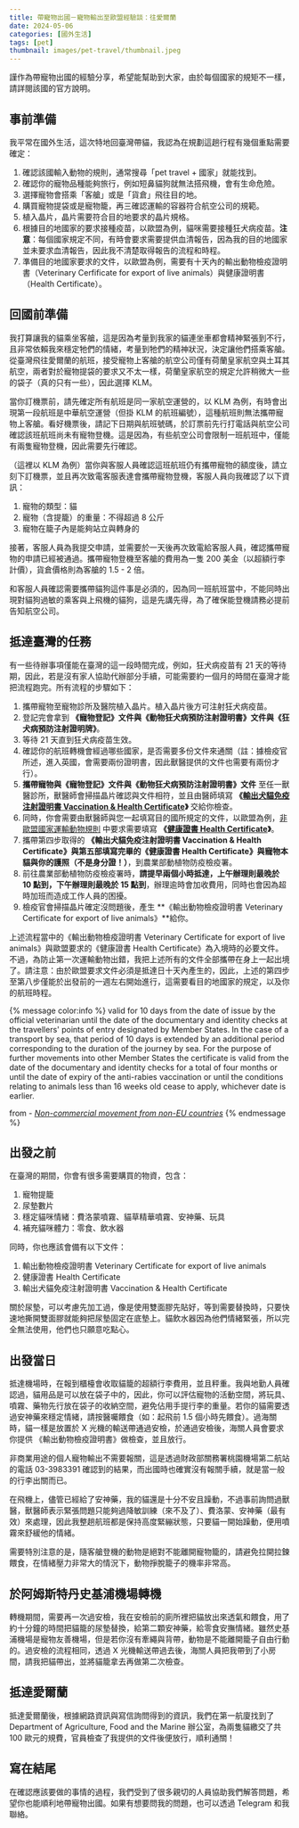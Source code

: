 ```yaml
---
title: 帶寵物出國－寵物輸出至歐盟經驗談：往愛爾蘭
date: 2024-05-06
categories: [國外生活]
tags: [pet]
thumbnail: images/pet-travel/thumbnail.jpeg
---
```


謹作為帶寵物出國的經驗分享，希望能幫助到大家，由於每個國家的規矩不一樣，請詳閱該國的官方說明。

<!-- more -->

## 事前準備

我平常在國外生活，這次特地回臺灣帶貓，我認為在規劃這趟行程有幾個重點需要確定：

1. 確認該國輸入動物的規則，通常搜尋「pet travel + 國家」就能找到。
2. 確認你的寵物品種能夠旅行，例如短鼻貓狗就無法搭飛機，會有生命危險。
3. 選擇寵物會搭乘「客艙」或是「貨倉」飛往目的地。
4. 購買寵物提袋或是寵物籠，再三確認運輸的容器符合航空公司的規範。
5. 植入晶片，晶片需要符合目的地要求的晶片規格。
6. 根據目的地國家的要求接種疫苗，以歐盟為例，貓咪需要接種狂犬病疫苗。**注意**：每個國家規定不同，有時會要求需要提供血清報告，因為我的目的地國家並未要求血清報告，因此我不清楚取得報告的流程和時程。
7. 準備目的地國家要求的文件，以歐盟為例，需要有十天內的輸出動物檢疫證明書（Veterinary Cerfificate for export of live animals）與健康證明書（Health Certificate）。

## 回國前準備

我打算讓我的貓乘坐客艙，這是因為考量到我家的貓連坐車都會精神緊張到不行，且非常依賴我來穩定牠們的情緒，考量到牠們的精神狀況，決定讓他們搭乘客艙。從臺灣飛往愛爾蘭的航班，接受寵物上客艙的航空公司僅有荷蘭皇家航空與土耳其航空，兩者對於寵物提袋的要求又不太一樣，荷蘭皇家航空的規定允許稍微大一些的袋子（真的只有一些），因此選擇 KLM。

當你訂機票前，請先確定所有航班是同一家航空運營的，以 KLM 為例，有時會出現第一段航班是中華航空運營（但掛 KLM 的航班編號），這種航班則無法攜帶寵物上客艙。看好機票後，請記下日期與航班號碼，於訂票前先行打電話與航空公司確認該班航班尚未有寵物登機。這是因為，有些航空公司會限制一班航班中，僅能有兩隻寵物登機，因此需要先行確認。

（這裡以 KLM 為例）當你與客服人員確認這班航班仍有攜帶寵物的額度後，請立刻下訂機票，並且再次致電客服表達會攜帶寵物登機，客服人員向我確認了以下資訊：

1. 寵物的類型：貓
2. 寵物（含提籠）的重量：不得超過 8 公斤
3. 寵物在籠子內是能夠站立與轉身的

接著，客服人員為我提交申請，並需要於一天後再次致電給客服人員，確認攜帶寵物的申請已經被通過。攜帶寵物登機至客艙的費用為一隻 200 美金（以超額行李計價），貨倉價格則為客艙的 1.5 - 2 倍。

和客服人員確認需要攜帶貓狗這件事是必須的，因為同一班航班當中，不能同時出現對貓狗過敏的乘客與上飛機的貓狗，這是先講先得，為了確保能登機請務必提前告知航空公司。

## 抵達臺灣的任務

有一些待辦事項僅能在臺灣的這一段時間完成，例如，狂犬病疫苗有 21 天的等待期，因此，若是沒有家人協助代辦部分手續，可能需要約一個月的時間在臺灣才能把流程跑完。所有流程的步驟如下：

1. 攜帶寵物至寵物診所及醫院植入晶片。植入晶片後方可注射狂犬病疫苗。
2. 登記完會拿到 **《寵物登記》文件與《動物狂犬病預防注射證明書》文件與《狂犬病預防注射證明牌》**。
3. 等待 21 天直到狂犬病疫苗生效。
4. 確認你的航班轉機會經過哪些國家，是否需要多份文件來通關（註：據檢疫官所述，進入英國，會需要兩份證明書，因此獸醫提供的文件也需要有兩份才行）。
5. **攜帶寵物與《寵物登記》文件與《動物狂犬病預防注射證明書》文件** 至任一獸醫診所，獸醫師會掃描晶片確認與文件相符，並且由醫師填寫 **《[輸出犬貓免疫注射證明書 Vaccination & Health Certificate](https://www.aphia.gov.tw/office/klaphia/ws.php?id=6352)》** 交給你檢查。
6. 同時，你會需要由獸醫師與您一起填寫目的國所規定的文件，以歐盟為例，[非歐盟國家運輸動物規則](https://food.ec.europa.eu/animals/movement-pets/eu-legislation/non-commercial-movement-non-eu-countries_en) 中要求需要填寫 **《[健康證書 Health Certificate](https://view.officeapps.live.com/op/view.aspx?src=https%3A%2F%2Ffood.ec.europa.eu%2Fdocument%2Fdownload%2Fa8648cd3-a77a-4b29-b1d4-679d584d2f0c_en%3Ffilename%3Dpm_eu-reg_animal-health-certificate_en.doc&wdOrigin=BROWSELINK)》**。
7. 攜帶第四步取得的 **《輸出犬貓免疫注射證明書 Vaccination & Health Certificate》與第五部填寫完畢的《健康證書 Health Certificate》與寵物本貓與你的護照（不是身分證！）**，到農業部動植物防疫檢疫署。
8. 前往農業部動植物防疫檢疫署時，**請提早兩個小時抵達，上午辦理則最晚於 10 點到，下午辦理則最晚於 15 點到**，辦理逾時會加收費用，同時也會因為超時加班而造成工作人員的困擾。
9. 檢疫官會掃描晶片確定沒問題後，產生 **《輸出動物檢疫證明書 Veterinary Certificate for export of live animals》**給你。

上述流程當中的《輸出動物檢疫證明書 Veterinary Certificate for export of live animals》與歐盟要求的《健康證書 Health Certificate》為入境時的必要文件。不過，為防止第一次運輸動物出錯，我把上述所有的文件全部攜帶在身上一起出境了。請注意：由於歐盟要求文件必須是抵達日十天內產生的，因此，上述的第四步至第八步僅能於出發前的一週左右開始進行，這需要看目的地國家的規定，以及你的航班時程。

{% message color:info %}
valid for 10 days from the date of issue by the official veterinarian until the date of the documentary and identity checks at the travellers' points of entry designated by Member States. In the case of a transport by sea, that period of 10 days is extended by an additional period corresponding to the duration of the journey by sea. For the purpose of further movements into other Member States the certificate is valid from the date of the documentary and identity checks for a total of four months or until the date of expiry of the anti-rabies vaccination or until the conditions relating to animals less than 16 weeks old cease to apply, whichever date is earlier.

from - _[Non-commercial movement from non-EU countries](https://food.ec.europa.eu/animals/movement-pets/eu-legislation/non-commercial-movement-non-eu-countries_en)_
{% endmessage %}

## 出發之前

在臺灣的期間，你會有很多需要購買的物資，包含：

1. 寵物提籠
2. 尿墊數片
3. 穩定貓咪情緒：費洛蒙噴霧、貓草精華噴霧、安神藥、玩具
4. 補充貓咪體力：零食、飲水器

同時，你也應該會備有以下文件：

1. 輸出動物檢疫證明書 Veterinary Certificate for export of live animals
2. 健康證書 Health Certificate
3. 輸出犬貓免疫注射證明書 Vaccination & Health Certificate


關於尿墊，可以考慮先加工過，像是使用雙面膠先貼好，等到需要替換時，只要快速地撕開雙面膠就能夠把尿墊固定在底墊上。貓飲水器因為他們情緒緊張，所以完全無法使用，他們也只願意吃點心。

## 出發當日

抵達機場時，在報到櫃檯會收取貓籠的超額行李費用，並且秤重。我與地勤人員確認過，貓用品是可以放在袋子中的，因此，你可以評估寵物的活動空間，將玩具、噴霧、藥物先行放在袋子的收納空間，避免佔用手提行李的重量。若你的貓需要透過安神藥來穩定情緒，請按醫囑餵食（如：起飛前 1.5 個小時先餵食）。過海關時，貓一樣是放置於 X 光機的輸送帶通過安檢，於通過安檢後，海關人員會要求你提供 《輸出動物檢疫證明書》做檢查，並且放行。

非商業用途的個人寵物輸出不需要報關，這是透過財政部關務署桃園機場第二航站的電話 03-3983391 確認到的結果，而出國時也確實沒有報關手續，就是當一般的行李出關而已。

在飛機上，儘管已經給了安神藥，我的貓還是十分不安且躁動，不過事前詢問過獸醫，獸醫師表示緊張問題只能夠過降敏訓練（來不及了）、費洛蒙、安神藥（最有效）來處理，因此我整趟航班都是保持高度緊繃狀態，只要貓一開始躁動，便用噴霧來舒緩他的情緒。

需要特別注意的是，隨客艙登機的動物是絕對不能離開寵物籠的，請避免拉開拉鍊餵食，在情緒壓力非常大的情況下，動物掙脫籠子的機率非常高。

## 於阿姆斯特丹史基浦機場轉機

轉機期間，需要再一次過安檢，我在安檢前的廁所裡把貓放出來透氣和餵食，用了約十分鐘的時間把貓籠的尿墊替換，給第二顆安神藥，給零食安撫情緒。雖然史基浦機場是寵物友善機場，但是若你沒有牽繩與背帶，動物是不能離開籠子自由行動的。過安檢的流程相同，透過 X 光機輸送帶過去後，海關人員把我帶到了小房間，請我把貓帶出，並將貓籠拿去再做第二次檢查。

## 抵達愛爾蘭

抵達愛爾蘭後，根據網路資訊與寫信詢問得到的資訊，我們在第一航廈找到了 Department of Agriculture, Food and the Marine 辦公室，為兩隻貓繳交了共 100 歐元的規費，官員檢查了我提供的文件後便放行，順利通關！

## 寫在結尾

在確認應該要做的事情的過程，我們受到了很多親切的人員協助我們解答問題，希望你也能順利地帶寵物出國。如果有想要問我的問題，也可以透過 Telegram 和我聯絡。